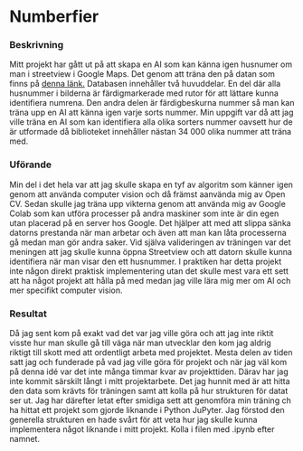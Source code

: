# Numberfier

### Beskrivning
Mitt projekt har gått ut på att skapa en AI som kan känna igen husnumer om man i streetview i Google Maps. Det genom att träna den på datan som finns på [denna länk.](http://ufldl.stanford.edu/housenumbers/)
Databasen innehåller två huvuddelar. En del där alla husnummer i bilderna är färdigmarkerade med rutor för att lättare kunna identifiera numrena. Den andra delen är färdigbeskurna nummer så man kan träna upp en AI att känna igen varje sorts nummer.
Min uppgift var då att jag ville träna en AI som kan identifiera alla olika sorters nummer oavsett hur de är utformade då biblioteket innehåller nästan 34 000 olika nummer att träna med.

### Uförande
Min del i det hela var att jag skulle skapa en tyf av algoritm som känner igen genom att använda computer vision och då främst aanvända mig av Open CV. Sedan skulle jag träna upp vikterna genom att använda mig av Google Colab som kan utföra processer på andra maskiner som inte är din egen utan placerad på en server hos Google. Det hjälper att med att slippa sänka datorns prestanda när man arbetar och även att man kan låta processerna gå medan man gör andra saker. Vid själva valideringen av träningen var det meningen att jag skulle kunna öppna Streetview och att datorn skulle kunna identifiera när man visar den ett husnummer. I praktiken har detta projekt inte någon direkt praktisk implementering utan det skulle mest vara ett sett att ha något projekt att hålla på med medan jag ville lära mig mer om AI och mer specifikt computer vision.

### Resultat
Då jag sent kom på exakt vad det var jag ville göra och att jag inte riktit visste hur man skulle gå till väga när man utvecklar den kom jag aldrig riktigt till skott med att ordentligt arbeta med projektet. Mesta delen av tiden satt jag och funderade på vad jag ville göra för projekt och när jag väl kom på denna idé var det inte många timmar kvar av projekttiden. Därav har jag inte kommit särskilt långt i mitt projektarbete. Det jag hunnit med är att hitta den data som krävts för träningen samt att kolla på hur strukturen för datat ser ut. Jag har därefter letat efter smidiga sett att genomföra min träning ch ha hittat ett projekt som gjorde liknande i Python JuPyter. Jag förstod den generella strukturen en hade svårt för att veta hur jag skulle kunna implementera något liknande i mitt projekt. Kolla i filen med .ipynb efter namnet.
